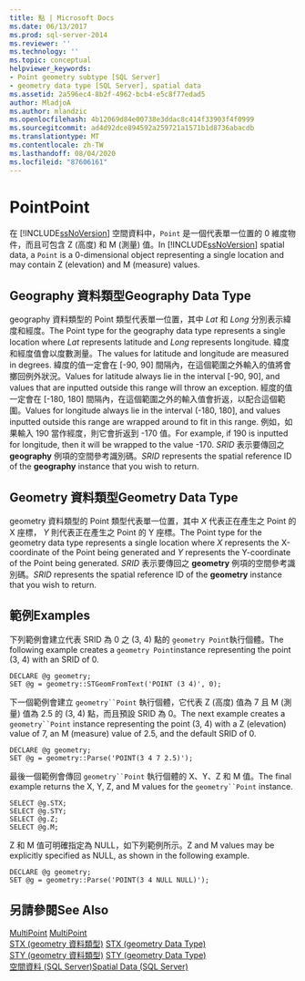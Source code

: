 ```yaml
---
title: 點 | Microsoft Docs
ms.date: 06/13/2017
ms.prod: sql-server-2014
ms.reviewer: ''
ms.technology: ''
ms.topic: conceptual
helpviewer_keywords:
- Point geometry subtype [SQL Server]
- geometry data type [SQL Server], spatial data
ms.assetid: 2a596ec4-8b2f-4962-bcb4-e5c8f77edad5
author: MladjoA
ms.author: mlandzic
ms.openlocfilehash: 4b12069d84e00738e3ddac8c414f33903f4f0999
ms.sourcegitcommit: ad4d92dce894592a259721a1571b1d8736abacdb
ms.translationtype: MT
ms.contentlocale: zh-TW
ms.lasthandoff: 08/04/2020
ms.locfileid: "87606161"
---
```

# <a name="point"></a><span data-ttu-id="5e446-102">Point</span><span class="sxs-lookup"><span data-stu-id="5e446-102">Point</span></span>
  <span data-ttu-id="5e446-103">在 [!INCLUDE[ssNoVersion](../../includes/ssnoversion-md.md)] 空間資料中，`Point` 是一個代表單一位置的 0 維度物件，而且可包含 Z (高度) 和 M (測量) 值。</span><span class="sxs-lookup"><span data-stu-id="5e446-103">In [!INCLUDE[ssNoVersion](../../includes/ssnoversion-md.md)] spatial data, a `Point` is a 0-dimensional object representing a single location and may contain Z (elevation) and M (measure) values.</span></span>  
  
## <a name="geography-data-type"></a><span data-ttu-id="5e446-104">Geography 資料類型</span><span class="sxs-lookup"><span data-stu-id="5e446-104">Geography Data Type</span></span>  
 <span data-ttu-id="5e446-105">geography 資料類型的 Point 類型代表單一位置，其中 *Lat* 和 *Long* 分別表示緯度和經度。</span><span class="sxs-lookup"><span data-stu-id="5e446-105">The Point type for the geography data type represents a single location where *Lat* represents latitude and *Long* represents longitude.</span></span> <span data-ttu-id="5e446-106">緯度和經度值會以度數測量。</span><span class="sxs-lookup"><span data-stu-id="5e446-106">The values for latitude and longitude are measured in degrees.</span></span> <span data-ttu-id="5e446-107">緯度的值一定會在 [-90, 90] 間隔內，在這個範圍之外輸入的值將會擲回例外狀況。</span><span class="sxs-lookup"><span data-stu-id="5e446-107">Values for latitude always lie in the interval [-90, 90], and values that are inputted outside this range will throw an exception.</span></span> <span data-ttu-id="5e446-108">經度的值一定會在 [-180, 180] 間隔內，在這個範圍之外的輸入值會折返，以配合這個範圍。</span><span class="sxs-lookup"><span data-stu-id="5e446-108">Values for longitude always lie in the interval (-180, 180], and values inputted outside this range are wrapped around to fit in this range.</span></span> <span data-ttu-id="5e446-109">例如，如果輸入 190 當作經度，則它會折返到 -170 值。</span><span class="sxs-lookup"><span data-stu-id="5e446-109">For example, if 190 is inputted for longitude, then it will be wrapped to the value -170.</span></span> <span data-ttu-id="5e446-110">*SRID* 表示要傳回之 **geography** 例項的空間參考識別碼。</span><span class="sxs-lookup"><span data-stu-id="5e446-110">*SRID* represents the spatial reference ID of the **geography** instance that you wish to return.</span></span>  
  
## <a name="geometry-data-type"></a><span data-ttu-id="5e446-111">Geometry 資料類型</span><span class="sxs-lookup"><span data-stu-id="5e446-111">Geometry Data Type</span></span>  
 <span data-ttu-id="5e446-112">geometry 資料類型的 Point 類型代表單一位置，其中 *X* 代表正在產生之 Point 的 X 座標， *Y* 則代表正在產生之 Point 的 Y 座標。</span><span class="sxs-lookup"><span data-stu-id="5e446-112">The Point type for the geometry data type represents a single location where *X* represents the X-coordinate of the Point being generated and *Y* represents the Y-coordinate of the Point being generated.</span></span> <span data-ttu-id="5e446-113">*SRID* 表示要傳回之 **geometry** 例項的空間參考識別碼。</span><span class="sxs-lookup"><span data-stu-id="5e446-113">*SRID* represents the spatial reference ID of the **geometry** instance that you wish to return.</span></span>  
  
## <a name="examples"></a><span data-ttu-id="5e446-114">範例</span><span class="sxs-lookup"><span data-stu-id="5e446-114">Examples</span></span>  
 <span data-ttu-id="5e446-115">下列範例會建立代表 SRID 為 0 之 (3, 4) 點的 `geometry Point`執行個體。</span><span class="sxs-lookup"><span data-stu-id="5e446-115">The following example creates a `geometry Point`instance representing the point (3, 4) with an SRID of 0.</span></span>  
  
```  
DECLARE @g geometry;  
SET @g = geometry::STGeomFromText('POINT (3 4)', 0);  
```  
  
 <span data-ttu-id="5e446-116">下一個範例會建立 `geometry``Point` 執行個體，它代表 Z (高度) 值為 7 且 M (測量) 值為 2.5 的 (3, 4) 點，而且預設 SRID 為 0。</span><span class="sxs-lookup"><span data-stu-id="5e446-116">The next example creates a `geometry``Point` instance representing the point (3, 4) with a Z (elevation) value of 7, an M (measure) value of 2.5, and the default SRID of 0.</span></span>  
  
```  
DECLARE @g geometry;  
SET @g = geometry::Parse('POINT(3 4 7 2.5)');  
```  
  
 <span data-ttu-id="5e446-117">最後一個範例會傳回 `geometry``Point` 執行個體的 X、Y、Z 和 M 值。</span><span class="sxs-lookup"><span data-stu-id="5e446-117">The final example returns the X, Y, Z, and M values for the `geometry``Point` instance.</span></span>  
  
```  
SELECT @g.STX;  
SELECT @g.STY;  
SELECT @g.Z;  
SELECT @g.M;  
```  
  
 <span data-ttu-id="5e446-118">Z 和 M 值可明確指定為 NULL，如下列範例所示。</span><span class="sxs-lookup"><span data-stu-id="5e446-118">Z and M values may be explicitly specified as NULL, as shown in the following example.</span></span>  
  
```  
DECLARE @g geometry;  
SET @g = geometry::Parse('POINT(3 4 NULL NULL)');  
```  
  
## <a name="see-also"></a><span data-ttu-id="5e446-119">另請參閱</span><span class="sxs-lookup"><span data-stu-id="5e446-119">See Also</span></span>  
 <span data-ttu-id="5e446-120">[MultiPoint](multipoint.md) </span><span class="sxs-lookup"><span data-stu-id="5e446-120">[MultiPoint](multipoint.md) </span></span>  
 <span data-ttu-id="5e446-121">[STX &#40;geometry 資料類型&#41;](/sql/t-sql/spatial-geometry/stx-geometry-data-type) </span><span class="sxs-lookup"><span data-stu-id="5e446-121">[STX &#40;geometry Data Type&#41;](/sql/t-sql/spatial-geometry/stx-geometry-data-type) </span></span>  
 <span data-ttu-id="5e446-122">[STY &#40;geometry 資料類型&#41;](/sql/t-sql/spatial-geometry/sty-geometry-data-type) </span><span class="sxs-lookup"><span data-stu-id="5e446-122">[STY &#40;geometry Data Type&#41;](/sql/t-sql/spatial-geometry/sty-geometry-data-type) </span></span>  
 [<span data-ttu-id="5e446-123">空間資料 &#40;SQL Server&#41;</span><span class="sxs-lookup"><span data-stu-id="5e446-123">Spatial Data &#40;SQL Server&#41;</span></span>](spatial-data-sql-server.md)  
  
  
